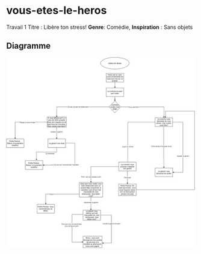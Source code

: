 # vous-etes-le-heros
Travail 1 
Titre : Libère ton stress!
**Genre**: Comédie, 
**Inspiration** : Sans objets 

## Diagramme 
![E-field-distances](https://github.com/MDLauriers36/vous-etes-le-heros/blob/main/diagrammeFini.jpg)


